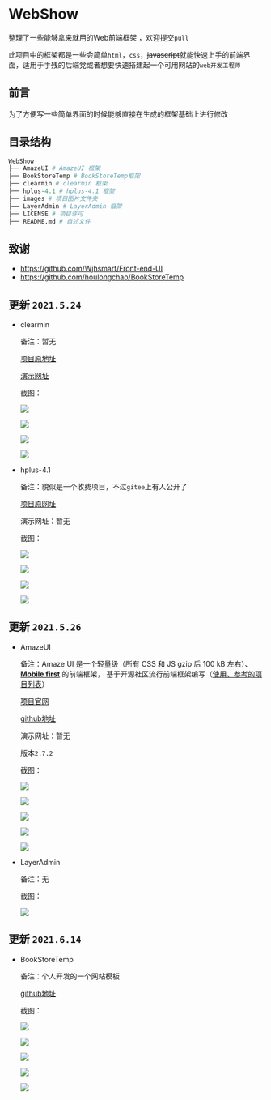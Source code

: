 # WebShow
整理了一些能够拿来就用的Web前端框架 ，欢迎提交`pull`

此项目中的框架都是一些会简单`html`，`css`，~~javascript~~就能快速上手的前端界面，适用于手残的后端党或者想要快速搭建起一个可用网站的`web开发工程师`

## 前言

为了方便写一些简单界面的时候能够直接在生成的框架基础上进行修改

## 目录结构

```python
WebShow
├── AmazeUI # AmazeUI 框架
├── BookStoreTemp # BookStoreTemp框架
├── clearmin # clearmin 框架
├── hplus-4.1 # hplus-4.1 框架
├── images # 项目图片文件夹
├── LayerAdmin # LayerAdmin 框架
├── LICENSE # 项目许可
├── README.md # 自述文件
```

## 致谢

+ https://github.com/Wjhsmart/Front-end-UI
+ https://github.com/houlongchao/BookStoreTemp

## 更新 `2021.5.24`

+ clearmin

  备注：暂无

  [项目原地址](https://github.com/paomedia/clearmin)

  [演示网址](http://cm.paomedia.com/)

  截图：

  ![](https://github.com/Cl0udG0d/WebShow/blob/main/images/clearmin_1.png)

  ![](https://github.com/Cl0udG0d/WebShow/blob/main/images/clearmin_2.png)

  ![](https://github.com/Cl0udG0d/WebShow/blob/main/images/clearmin_3.png)

  ![](https://github.com/Cl0udG0d/WebShow/blob/main/images/clearmin_4.png)

+ hplus-4.1

  备注：貌似是一个收费项目，不过`gitee`上有人公开了

  [项目原网址](https://gitee.com/luanshijiaren/hplus-4.1)

  演示网址：暂无

  截图：
  
  ![](https://github.com/Cl0udG0d/WebShow/blob/main/images/hplus_1.png)
  
  ![](https://github.com/Cl0udG0d/WebShow/blob/main/images/hplus_2.png)
  
  ![](https://github.com/Cl0udG0d/WebShow/blob/main/images/hplus_3.png)
  
  ![](https://github.com/Cl0udG0d/WebShow/blob/main/images/hplus_4.png)

## 更新 `2021.5.26`

+ AmazeUI

  备注：Amaze UI 是一个轻量级（所有 CSS 和 JS gzip 后 100 kB 左右）、 [**Mobile first**](http://cbrac.co/113eY5h) 的前端框架， 基于开源社区流行前端框架编写（[使用、参考的项目列表](https://github.com/amazeui/amazeui#参考使用的项目)）

  [项目官网](https://amazeui.shopxo.net/)

  [github地址](https://github.com/amazeui/amazeui)

  演示网址：暂无

  版本`2.7.2`

  截图：

  ![](https://github.com/Cl0udG0d/WebShow/blob/main/images/AmazeUI_1.png)

  ![](https://github.com/Cl0udG0d/WebShow/blob/main/images/AmazeUI_2.png)

  ![](https://github.com/Cl0udG0d/WebShow/blob/main/images/AmazeUI_3.png)

  ![](https://github.com/Cl0udG0d/WebShow/blob/main/images/AmazeUI_4.png)

  ![](https://github.com/Cl0udG0d/WebShow/blob/main/images/AmazeUI_5.png)

+ LayerAdmin

  备注：无

  截图：

  ![](https://github.com/Cl0udG0d/WebShow/blob/main/images/LayerAdmin_1.png)

## 更新 `2021.6.14`

+ BookStoreTemp

  备注：个人开发的一个网站模板

  [github地址](https://github.com/houlongchao/BookStoreTemp)

  截图：

  ![](https://github.com/Cl0udG0d/WebShow/blob/main/images/BookStoreTemp_1.png)

  ![](https://github.com/Cl0udG0d/WebShow/blob/main/images/BookStoreTemp_2.png)

  ![](https://github.com/Cl0udG0d/WebShow/blob/main/images/BookStoreTemp_3.png)

  ![](https://github.com/Cl0udG0d/WebShow/blob/main/images/BookStoreTemp_4.png)

  ![](https://github.com/Cl0udG0d/WebShow/blob/main/images/BookStoreTemp_5.png)



